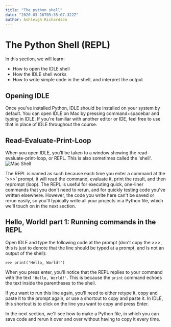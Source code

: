 ```yaml
---
title: "The python shell"
date: "2020-03-16T05:35:07.322Z"
author: Ashleigh Richardson
---
```


# The Python Shell (REPL)
In this section, we will learn:
- How to open the IDLE shell
- How the IDLE shell works
- How to write simple code in the shell, and interpret the output
<!-- To install python, head to [the python website](https://www.python.org/downloads/) and click the large yellow download button. This should give you the appropriate installer for your operating system.

At the time of writing, python is at version **3.10**, and this is the version we will be using for the rest of the course.

Once the download has finished, open up the installer from wherever you saved it. -->

## Opening IDLE
Once you've installed Python, IDLE should be installed on your system by default.
You can open IDLE on Mac by pressing command+spacebar and typing in IDLE. If you're
familiar with another editor or IDE, feel free to use that in place of IDLE throughout
the course.
<!-- No idea for windows?? -->

## Read-Evaluate-Print-Loop
When you open IDLE, you'll be taken to a window showing the read-evaluate-print-loop, or REPL.
This is also sometimes called the 'shell'.
![Mac Shell](/course/idle-mac-shell.png)

The REPL is named as such because each time you enter a command at the '>>>' prompt, it will
read the command, evaluate it, print the result, and then reprompt (loop). The REPL
is useful for executing quick, one-liner commands that you don't need to rerun, and
for quickly testing code you've written elsewhere. However, the code you write here
can't be saved or rerun easily, so you'll typically write all your projects in a
Python file, which we'll touch on in the next section.

## Hello, World! part 1: Running commands in the REPL
Open IDLE and type the following code at the prompt (don't copy the >>>, this is just to denote that the line should be typed at a prompt, and is not an output of the shell):
```
>>> print('Hello, World!')
```
When you press enter, you'll notice that the REPL replies to your command with the text `'Hello, World!'`. This is because the `print` command echoes the text inside the parentheses to the shell.

If you want to run this line again, you'll need to either retype it, copy and paste it to the prompt again, or use a shortcut to copy and paste it. In IDLE, this shortcut is to click on the line you want to copy and press Enter.

In the next section, we'll see how to make a Python file, in which you can save code and rerun it over and over without having to copy it every time.
